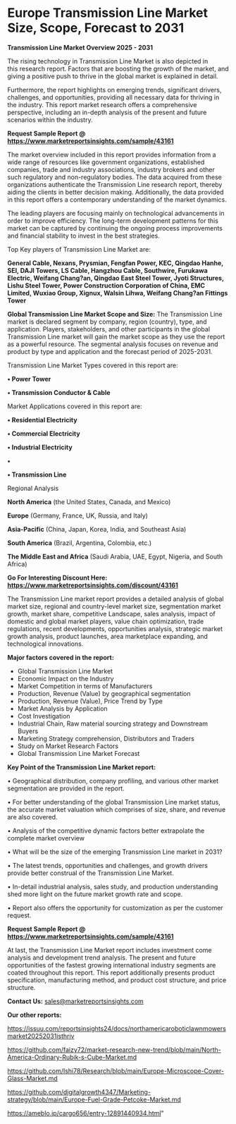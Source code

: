 # Europe Transmission Line Market Size, Scope, Forecast to 2031

<Strong> Transmission Line Market Overview 2025 - 2031</strong>

The rising technology in Transmission Line Market is also depicted in this research report. Factors that are boosting the growth of the market, and giving a positive push to thrive in the global market is explained in detail.

Furthermore, the report highlights on emerging trends, significant drivers, challenges, and opportunities, providing all necessary data for thriving in the industry. This report market research offers a comprehensive perspective, including an in-depth analysis of the present and future scenarios within the industry.

<strong>Request Sample Report @ <a href=https://www.marketreportsinsights.com/sample/43161>https://www.marketreportsinsights.com/sample/43161</a></strong>

The market overview included in this report provides information from a wide range of resources like government organizations, established companies, trade and industry associations, industry brokers and other such regulatory and non-regulatory bodies. The data acquired from these organizations authenticate the Transmission Line research report, thereby aiding the clients in better decision making. Additionally, the data provided in this report offers a contemporary understanding of the market dynamics.

The leading players are focusing mainly on technological advancements in order to improve efficiency. The long-term development patterns for this market can be captured by continuing the ongoing process improvements and financial stability to invest in the best strategies.

Top Key players of Transmission Line Market are:

<strong>General Cable, Nexans, Prysmian, Fengfan Power, KEC, Qingdao Hanhe, SEI, DAJI Towers, LS Cable, Hangzhou Cable, Southwire, Furukawa Electric, Weifang Chang?an, Qingdao East Steel Tower, Jyoti Structures, Lishu Steel Tower, Power Construction Corporation of China, EMC Limited, Wuxiao Group, Xignux, Walsin Lihwa, Weifang Chang?an Fittings Tower</strong>

<strong><b>Global Transmission Line Market Scope and Size:</b></strong>
The Transmission Line market is declared segment by company, region (country), type, and application. Players, stakeholders, and other participants in the global Transmission Line market will gain the market scope as they use the report as a powerful resource. The segmental analysis focuses on revenue and product by type and application and the forecast period of 2025-2031.

Transmission Line Market Types covered in this report are:

<strong>•  Power Tower

•  Transmission Conductor & Cable</strong>

Market Applications covered in this report are:

<strong>•  Residential Electricity

•  Commercial Electricity

•  Industrial Electricity

•  

•  Transmission Line</strong> 

Regional Analysis

<strong>North America</strong> (the United States, Canada, and Mexico)

<strong>Europe</strong> (Germany, France, UK, Russia, and Italy)

<strong>Asia-Pacific</strong> (China, Japan, Korea, India, and Southeast Asia)

<strong>South America</strong> (Brazil, Argentina, Colombia, etc.)

<strong>The Middle East and Africa</strong> (Saudi Arabia, UAE, Egypt, Nigeria, and South Africa)

<strong>Go For Interesting Discount Here: <a href=https://www.marketreportsinsights.com/discount/43161>https://www.marketreportsinsights.com/discount/43161</a></strong>

The Transmission Line market report provides a detailed analysis of global market size, regional and country-level market size, segmentation market growth, market share, competitive Landscape, sales analysis, impact of domestic and global market players, value chain optimization, trade regulations, recent developments, opportunities analysis, strategic market growth analysis, product launches, area marketplace expanding, and technological innovations.

<strong><b>Major factors covered in the report:</b></strong>
<ul>
  <li>Global Transmission Line Market </li>
  <li>Economic Impact on the Industry</li>
  <li>Market Competition in terms of Manufacturers</li>
  <li>Production, Revenue (Value) by geographical segmentation</li>
  <li>Production, Revenue (Value), Price Trend by Type</li>
  <li>Market Analysis by Application</li>
  <li>Cost Investigation</li>
  <li>Industrial Chain, Raw material sourcing strategy and Downstream Buyers</li>
  <li>Marketing Strategy comprehension, Distributors and Traders</li>
  <li>Study on Market Research Factors</li>
  <li>Global Transmission Line Market Forecast</li>
</ul>

<strong><b>Key Point of the Transmission Line Market report:</b></strong>

• Geographical distribution, company profiling, and various other market segmentation are provided in the report.

• For better understanding of the global Transmission Line market status, the accurate market valuation which comprises of size, share, and revenue are also covered.

• Analysis of the competitive dynamic factors better extrapolate the complete market overview

• What will be the size of the emerging Transmission Line market in 2031?

• The latest trends, opportunities and challenges, and growth drivers provide better construal of the Transmission Line Market.

• In-detail industrial analysis, sales study, and production understanding shed more light on the future market growth rate and scope.

• Report also offers the opportunity for customization as per the customer request.

<strong>Request Sample Report @ <a href=https://www.marketreportsinsights.com/sample/43161>https://www.marketreportsinsights.com/sample/43161</a></strong>

At last, the Transmission Line Market report includes investment come analysis and development trend analysis. The present and future opportunities of the fastest growing international industry segments are coated throughout this report. This report additionally presents product specification, manufacturing method, and product cost structure, and price structure.

<strong>Contact Us:</strong>
sales@marketreportsinsights.com

<strong>Our other reports:</strong>

<a href=https://issuu.com/reportsinsights24/docs/northamericaroboticlawnmowersmarket20252031isthriv>https://issuu.com/reportsinsights24/docs/northamericaroboticlawnmowersmarket20252031isthriv</a>

<a href=https://github.com/faizy72/market-research-new-trend/blob/main/North-America-Ordinary-Rubik-s-Cube-Market.md>https://github.com/faizy72/market-research-new-trend/blob/main/North-America-Ordinary-Rubik-s-Cube-Market.md</a>

<a href=https://github.com/Ishi78/Research/blob/main/Europe-Microscope-Cover-Glass-Market.md>https://github.com/Ishi78/Research/blob/main/Europe-Microscope-Cover-Glass-Market.md</a>

<a href=https://github.com/digitalgrowth4347/Marketing-strategy/blob/main/Europe-Fuel-Grade-Petcoke-Market.md>https://github.com/digitalgrowth4347/Marketing-strategy/blob/main/Europe-Fuel-Grade-Petcoke-Market.md</a>

<a href=https://ameblo.jp/cargo656/entry-12891440934.html>https://ameblo.jp/cargo656/entry-12891440934.html</a>"
